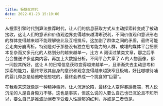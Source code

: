 ```yaml
---
title: 极端化时代
date: 2022-01-23 15:10:00
---
```


从搜索引擎时代到算法推荐时代，让人们的信息获取方式从主动探索转变成了被动接收，这让人们的意识和价值观边界变得越来越清晰锐利，不同价值观和意识形态的群体变得越来越不能理解彼此及互相排斥，这加剧了群体之间的矛盾，最终可能会走向分崩离析，特别是对于那些没有独立思考能力的人群，成堆的媒体平台把原本复杂而又多元化的人格划分的越来越单一，比方 A 阅读过某类文章，那之后平台会推送许多这类内容，再加上大数据分析，不同平台共享了 A 的人物画像，都一同投其所好，这让 A 的日常信息获取变得越来越单一，且渐渐失去主动思考和探索的能力，最终导致其自身的意识和观念变得越来越狭窄且极端，好比嗷嗷待哺的婴儿你总是给他吃他想吃的，最终会养成一个挑食的“巨婴”。

在我看来这就像是一种精神毒药，让人沉迷沦陷，最终让人变得暴躁极端，有人说沉沦的人是自身毅力不够，这也是事实，但这么说的人要么自己也已沉沦且不知所以，要么自己是推波助澜者享受着人性躁郁的红利，亦或是二者皆是。